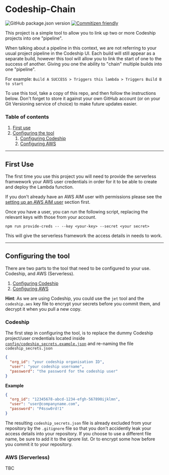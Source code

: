 # Codeship-Chain

![GitHub package.json version](https://img.shields.io/github/package-json/v/tom-hill/codeship-chain.svg?style=flat-square) [![Commitizen friendly](https://img.shields.io/badge/commitizen-friendly-brightgreen.svg)](http://commitizen.github.io/cz-cli/)

This project is a simple tool to allow you to link up two or more Codeship projects into one "pipeline".

When talking about a pipeline in this context, we are not referring to your usual project pipeline in the Codeship UI. Each build will still appear as a separate build, however this tool will allow you to link the start of one to the success of another. Giving you one the ability to "chain" multiple builds into one "pipeline".

For example:
`Build A SUCCESS > Triggers this lambda > Triggers Build B to start`

To use this tool, take a copy of this repo, and then follow the instructions below. Don't forget to store it against your own GitHub account (or on your Git Versioning service of choice) to make future updates easier.

### Table of contents
 1. [First use](#first-use)
 2. [Configuring the tool](#configuring-the-tool)
    1. [Configuring Codeship](#codeship)
    2. [Configuring AWS](#aws-serverless)

---

## First Use

The first time you use this project you will need to provide the serverless framwework your AWS user credentials in order for it to be able to create and deploy the Lambda function.

If you don't already have an AWS AIM user with permissions please see the [setting up an AWS AIM user](#setting-up-an-aws-aim-user) section first.

Once you have a user, you can run the following script, replacing the relevant keys with those from your account.

`npm run provide-creds -- --key <your-key> --secret <your secret>`

This will give the serverless framework the access details in needs to work.

---

## Configuring the tool

There are two parts to the tool that need to be configured to your use. Codeship, and AWS (Serverless).

1. [Configuring Codeship](#codeship)
2. [Configuring AWS](#aws-serverless)

**Hint**: As we are using Codeship, you could use the `jet` tool and the `codeship.aes` key file to encrypt your secrets before you commit them, and decrypt it when you pull a new copy.

### Codeship
The first step in configuring the tool, is to replace the dummy Codeship project/user credentials located inside
[`config/codeship_secrets.example.json`](./config/codeship_secrets.example.json) and re-naming the file `codeship_secrets.json`

```json
{
  "org_id": "your codeship organisation ID",
  "user": "your codeship username",
  "password": "the password for the codeship user"
}
```

**Example**
```json
{
  "org_id": "12345678-abcd-1234-efgh-567890ijklmn",
  "user": "user@companyname.com",
  "password": "P4ssw0rd!1"
}
```

The resulting `codeship_secrets.json` file is already excluded from your repository by the `.gitignore` file so that you don't accidently leak your access details into your repository. If you choose to use a different file name, be sure to add it to the ignore list. Or to encrypt some how before you commit it to your repository.

### AWS (Serverless)
TBC
